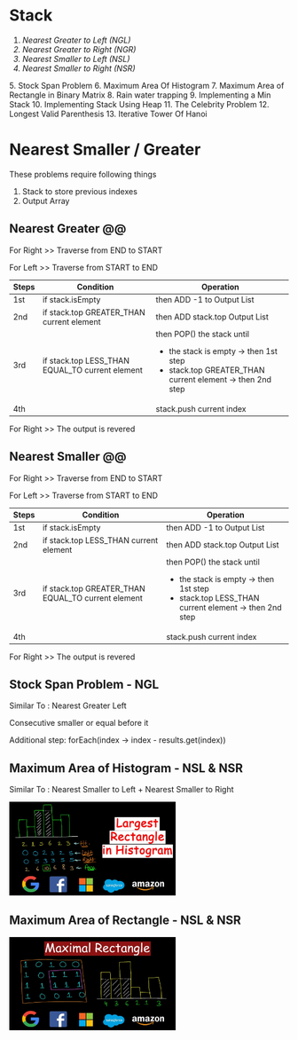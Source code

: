 Stack<a name="TOP"></a>
===================

1. <i> Nearest Greater to Left  (NGL)
2. Nearest Greater to Right (NGR)
3. Nearest Smaller to Left  (NSL)
4. Nearest Smaller to Right (NSR)
</i>
5. Stock Span Problem
6. Maximum Area Of Histogram
7. Maximum Area of Rectangle in Binary Matrix
8. Rain water trapping
9. Implementing a Min Stack
10. Implementing Stack Using Heap
11. The Celebrity Problem
12. Longest Valid Parenthesis
13. Iterative Tower Of Hanoi

# Nearest Smaller / Greater #
These problems require following things
1. Stack to store previous indexes
2. Output Array

## Nearest Greater @@ ##

For Right >> Traverse from END to START

For Left >> Traverse from START to END

Steps | Condition                                       | Operation                   
--- |-------------------------------------------------|-----------------------------
1st | if stack.isEmpty                                | then ADD -1 to Output List
2nd | if stack.top GREATER_THAN current element       | then ADD stack.top Output List
3rd | if stack.top LESS_THAN EQUAL_TO current element | then POP() the stack until <ul><li>the stack is empty -> then 1st step</li><li>stack.top GREATER_THAN current element -> then 2nd step</li></ul>
4th |                                                 | stack.push current index

For Right >> The output is revered

## Nearest Smaller @@ ##

For Right >> Traverse from END to START

For Left >> Traverse from START to END

Steps | Condition                                          | Operation
--- |----------------------------------------------------|-----------------------------
1st | if stack.isEmpty                                   | then ADD -1 to Output List
2nd | if stack.top LESS_THAN current element             | then ADD stack.top Output List
3rd | if stack.top GREATER_THAN EQUAL_TO current element | then POP() the stack until <ul><li>the stack is empty -> then 1st step</li><li>stack.top LESS_THAN current element -> then 2nd step</li></ul>
4th |                                                    | stack.push current index

For Right >> The output is revered

## Stock Span Problem - NGL ##
Similar To : Nearest Greater Left

Consecutive smaller or equal before it

Additional step: forEach(index -> index - results.get(index))

## Maximum Area of Histogram - NSL & NSR ##
Similar To : Nearest Smaller to Left + Nearest Smaller to Right 

<img src="histogram.png" alt="histogram" width="300"/>

## Maximum Area of Rectangle - NSL & NSR ##

<img src="max-area-rectangle.png" alt="rectangle" width="300"/>
